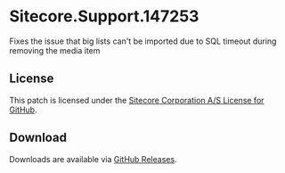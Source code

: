 # Sitecore.Support.147253
Fixes the issue that big lists can't be imported due to SQL timeout during removing the media item

## License  
This patch is licensed under the [Sitecore Corporation A/S License for GitHub](https://github.com/sitecoresupport/Sitecore.Support.147253/blob/master/LICENSE).  

## Download  
Downloads are available via [GitHub Releases](https://github.com/sitecoresupport/Sitecore.Support.147253/releases).  
